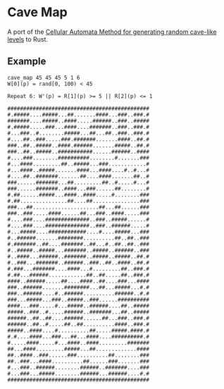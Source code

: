 # Cave Map

A port of the [Cellular Automata Method for generating random cave-like levels][1] to Rust.

## Example

    cave_map 45 45 45 5 1 6
    W[0](p) = rand[0, 100) < 45

    Repeat 6: W'(p) = R[1](p) >= 5 || R[2](p) <= 1

    #############################################
    #.#####....#####...##.......####...###..###.#
    #######....#####..####.....######..###..#####
    #.#####.....###...####....#######..###..###.#
    #...###..#........#####...##...##..###..###.#
    #....##..###.....###.#######.......####..##.#
    ###..##..#####..####.######.......#####..##.#
    ###..##..#####..###########......######..####
    #....###........##########........#.......###
    #...####.........##..#####...###............#
    #...####..#####.......####...####....#..#...#
    #....##..#######.......##....####.......##..#
    ###......#######...##.........##..#.....#...#
    ###......#######..####...###......##........#
    #.##......#####...####..####.....#........###
    #.##...............##....##...............###
    ###...##.....................##...##......###
    ###..###.....####......##...###..####.....###
    #....###....##############..###..#####......#
    #....###....##############..###..######.....#
    #...#####....############....#....#####...###
    #..######.......########..........##..##..###
    #.#######..##....#######..##...#..##..##..###
    #..#####..#####...#######..#####..######..###
    #..####...######..#######..#####..#####..##.#
    #..###...#######..######..###..##..####..##.#
    #.###...#######....####...#.........##..###.#
    #.##...######............##..##.....##..###.#
    ####..######.....##....####..##....###...####
    ###..######.......########...##...#####...#.#
    ###..######....#..######..........######..#.#
    ###...#####...###..#####..###......##########
    ####...###.....#...#####..######....##..#####
    #####..###..#.....######..#######...##..#####
    ######..##..##....######......##...###..###.#
    ######..##..#.....##..##..........####..###.#
    #####..####....#..........##.....#####.####.#
    #.#....####...###...##...####....##########.#
    #.....####.....#...####..####.........#######
    ##...####.........#####...##.............####
    ##..####..###......###..........##........###
    ##..###...####..........##......###.......###
    #...###..######........######..#######....###
    #...###...#####........######...######....#.#
    #############################################

[1]: http://roguebasin.roguelikedevelopment.org/index.php?title=Cellular_Automata_Method_for_Generating_Random_Cave-Like_Levels
